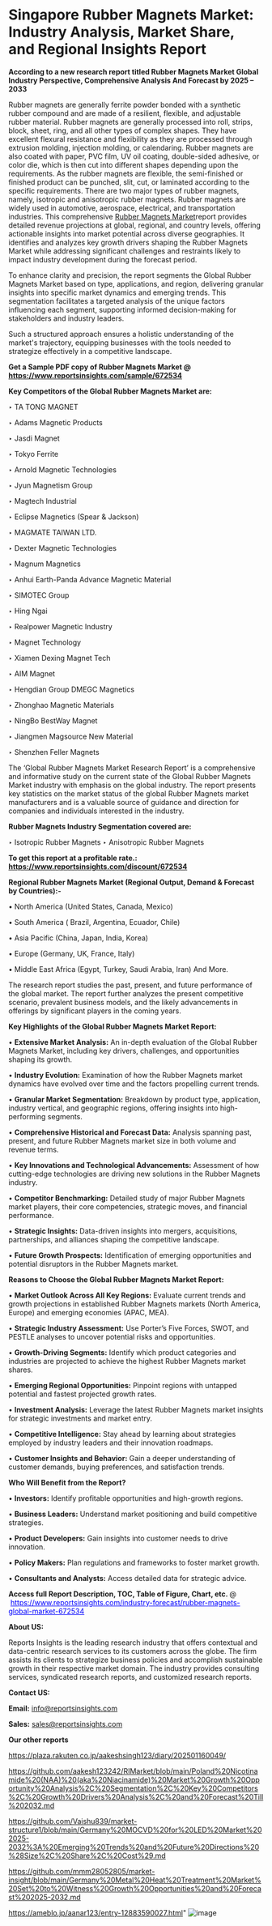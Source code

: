 # Singapore Rubber Magnets Market: Industry Analysis, Market Share, and Regional Insights Report

<strong>According to a new research report titled Rubber Magnets Market Global Industry Perspective, Comprehensive Analysis And Forecast by 2025 – 2033</strong>

Rubber magnets are generally ferrite powder bonded with a synthetic rubber compound and are made of a resilient, flexible, and adjustable rubber material. Rubber magnets are generally processed into roll, strips, block, sheet, ring, and all other types of complex shapes. They have excellent flexural resistance and flexibility as they are processed through extrusion molding, injection molding, or calendaring. Rubber magnets are also coated with paper, PVC film, UV oil coating, double-sided adhesive, or color die, which is then cut into different shapes depending upon the requirements. As the rubber magnets are flexible, the semi-finished or finished product can be punched, slit, cut, or laminated according to the specific requirements. There are two major types of rubber magnets, namely, isotropic and anisotropic rubber magnets. Rubber magnets are widely used in automotive, aerospace, electrical, and transportation industries. This comprehensive <a href=https://www.reportsinsights.com/sample/672534>Rubber Magnets Market</a>report provides detailed revenue projections at global, regional, and country levels, offering actionable insights into market potential across diverse geographies. It identifies and analyzes key growth drivers shaping the Rubber Magnets Market while addressing significant challenges and restraints likely to impact industry development during the forecast period.

To enhance clarity and precision, the report segments the Global Rubber Magnets Market based on type, applications, and region, delivering granular insights into specific market dynamics and emerging trends. This segmentation facilitates a targeted analysis of the unique factors influencing each segment, supporting informed decision-making for stakeholders and industry leaders.

Such a structured approach ensures a holistic understanding of the market's trajectory, equipping businesses with the tools needed to strategize effectively in a competitive landscape.

<strong>Get a Sample PDF copy of Rubber Magnets Market </strong><strong>@<a href=https://www.reportsinsights.com/sample/672534 style=color:#0000ff;> https://www.reportsinsights.com/sample/672534</a></strong></font>

<strong>Key Competitors of the Global Rubber Magnets Market are:</strong>

‣ TA TONG MAGNET

‣ Adams Magnetic Products

‣ Jasdi Magnet

‣ Tokyo Ferrite

‣ Arnold Magnetic Technologies

‣ Jyun Magnetism Group

‣ Magtech Industrial

‣ Eclipse Magnetics (Spear & Jackson)

‣ MAGMATE TAIWAN LTD.

‣ Dexter Magnetic Technologies

‣ Magnum Magnetics

‣ Anhui Earth-Panda Advance Magnetic Material

‣ SIMOTEC Group

‣ Hing Ngai

‣ Realpower Magnetic Industry

‣ Magnet Technology

‣ Xiamen Dexing Magnet Tech

‣ AIM Magnet

‣ Hengdian Group DMEGC Magnetics

‣ Zhonghao Magnetic Materials

‣ NingBo BestWay Magnet

‣ Jiangmen Magsource New Material

‣ Shenzhen Feller Magnets

The ‘Global Rubber Magnets Market Research Report’ is a comprehensive and informative study on the current state of the Global Rubber Magnets Market industry with emphasis on the global industry. The report presents key statistics on the market status of the global Rubber Magnets market manufacturers and is a valuable source of guidance and direction for companies and individuals interested in the industry.

<strong>Rubber Magnets Industry Segmentation covered are:</strong>

‣ Isotropic Rubber Magnets
‣ Anisotropic Rubber Magnets

<strong>To get this report at a profitable rate.: <a href=https://www.reportsinsights.com/discount/672534 style=color:#0000ff;>https://www.reportsinsights.com/discount/672534</a></strong></font>

<strong>Regional Rubber Magnets Market (Regional Output, Demand &amp; Forecast by Countries):-</strong>

• North America (United States, Canada, Mexico)

• South America ( Brazil, Argentina, Ecuador, Chile)

• Asia Pacific (China, Japan, India, Korea)

• Europe (Germany, UK, France, Italy)

• Middle East Africa (Egypt, Turkey, Saudi Arabia, Iran) And More.

The research report studies the past, present, and future performance of the global market. The report further analyzes the present competitive scenario, prevalent business models, and the likely advancements in offerings by significant players in the coming years.

<strong>Key Highlights of the Global Rubber Magnets Market Report:</strong>

• <strong>Extensive Market Analysis:</strong> An in-depth evaluation of the Global Rubber Magnets Market, including key drivers, challenges, and opportunities shaping its growth.

• <strong>Industry Evolution:</strong> Examination of how the Rubber Magnets market dynamics have evolved over time and the factors propelling current trends.

• <strong>Granular Market Segmentation:</strong> Breakdown by product type, application, industry vertical, and geographic regions, offering insights into high-performing segments.

• <strong>Comprehensive Historical and Forecast Data:</strong> Analysis spanning past, present, and future Rubber Magnets market size in both volume and revenue terms.

• <strong>Key Innovations and Technological Advancements:</strong> Assessment of how cutting-edge technologies are driving new solutions in the Rubber Magnets industry.

• <strong>Competitor Benchmarking:</strong> Detailed study of major Rubber Magnets market players, their core competencies, strategic moves, and financial performance.

• <strong>Strategic Insights:</strong> Data-driven insights into mergers, acquisitions, partnerships, and alliances shaping the competitive landscape.

• <strong>Future Growth Prospects:</strong> Identification of emerging opportunities and potential disruptors in the Rubber Magnets market.

<strong>Reasons to Choose the Global Rubber Magnets Market Report:</strong>

• <strong>Market Outlook Across All Key Regions:</strong> Evaluate current trends and growth projections in established Rubber Magnets markets (North America, Europe) and emerging economies (APAC, MEA).

• <strong>Strategic Industry Assessment:</strong> Use Porter’s Five Forces, SWOT, and PESTLE analyses to uncover potential risks and opportunities.

• <strong>Growth-Driving Segments:</strong> Identify which product categories and industries are projected to achieve the highest Rubber Magnets market shares.

• <strong>Emerging Regional Opportunities:</strong> Pinpoint regions with untapped potential and fastest projected growth rates.

• <strong>Investment Analysis:</strong> Leverage the latest Rubber Magnets market insights for strategic investments and market entry.

• <strong>Competitive Intelligence:</strong> Stay ahead by learning about strategies employed by industry leaders and their innovation roadmaps.

• <strong>Customer Insights and Behavior:</strong> Gain a deeper understanding of customer demands, buying preferences, and satisfaction trends.

<strong>Who Will Benefit from the Report?</strong>

• <strong>Investors:</strong> Identify profitable opportunities and high-growth regions.

• <strong>Business Leaders:</strong> Understand market positioning and build competitive strategies.

• <strong>Product Developers:</strong> Gain insights into customer needs to drive innovation.

• <strong>Policy Makers:</strong> Plan regulations and frameworks to foster market growth.

• <strong>Consultants and Analysts:</strong> Access detailed data for strategic advice.
</ul>
<strong>Access full Report Description, TOC, Table of Figure, Chart, etc. </strong>@  <a href=https://www.reportsinsights.com/industry-forecast/rubber-magnets-global-market-672534 style=color:#0000ff;>https://www.reportsinsights.com/industry-forecast/rubber-magnets-global-market-672534</a></font>

<strong><strong>About US</strong>:</strong>

Reports Insights is the leading research industry that offers contextual and data-centric research services to its customers across the globe. The firm assists its clients to strategize business policies and accomplish sustainable growth in their respective market domain. The industry provides consulting services, syndicated research reports, and customized research reports.

<strong>Contact US:</strong>

<p class=""""><b>Email:</b> <a href=mailto:info@reportsinsights.com>info@reportsinsights.com</a></p>
<p class=""""><b>Sales:</b> <a href=mailto:sales@reportsinsights.com>sales@reportsinsights.com</a></p>

<strong>Our other reports</strong>

<a href=https://plaza.rakuten.co.jp/aakeshsingh123/diary/202501160049/>https://plaza.rakuten.co.jp/aakeshsingh123/diary/202501160049/</a>

<a href=https://github.com/aakesh123242/RIMarket/blob/main/Poland%20Nicotinamide%20(NAA)%20(aka%20Niacinamide)%20Market%20Growth%20Opportunity%20Analysis%2C%20Segmentation%2C%20Key%20Competitors%2C%20Growth%20Drivers%20Analysis%2C%20and%20Forecast%20Till%202032.md>https://github.com/aakesh123242/RIMarket/blob/main/Poland%20Nicotinamide%20(NAA)%20(aka%20Niacinamide)%20Market%20Growth%20Opportunity%20Analysis%2C%20Segmentation%2C%20Key%20Competitors%2C%20Growth%20Drivers%20Analysis%2C%20and%20Forecast%20Till%202032.md</a>

<a href=https://github.com/Vaishu839/market-structure1/blob/main/Germany%20MOCVD%20for%20LED%20Market%202025-2032%3A%20Emerging%20Trends%20and%20Future%20Directions%20%28Size%2C%20Share%2C%20Cost%29.md>https://github.com/Vaishu839/market-structure1/blob/main/Germany%20MOCVD%20for%20LED%20Market%202025-2032%3A%20Emerging%20Trends%20and%20Future%20Directions%20%28Size%2C%20Share%2C%20Cost%29.md</a>

<a href=https://github.com/mmm28052805/market-insight/blob/main/Germany%20Metal%20Heat%20Treatment%20Market%20Set%20to%20Witness%20Growth%20Opportunities%20and%20Forecast%202025-2032.md>https://github.com/mmm28052805/market-insight/blob/main/Germany%20Metal%20Heat%20Treatment%20Market%20Set%20to%20Witness%20Growth%20Opportunities%20and%20Forecast%202025-2032.md</a>

<a href=https://ameblo.jp/aanar123/entry-12883590027.html>https://ameblo.jp/aanar123/entry-12883590027.html</a>"
![image](https://github.com/user-attachments/assets/c8b0e339-0317-4380-bf6d-505b034b9d7a)

